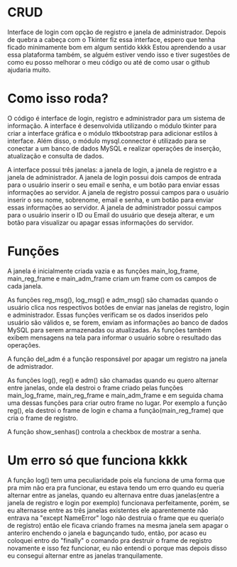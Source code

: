 # CRUD
Interface de login com opção de registro e janela de administrador.
Depois de quebra a cabeça com o Tkinter fiz essa interface, espero que tenha ficado minimamente bom em algum sentido kkkk
Estou aprendendo a usar essa plataforma também, se alguém estiver vendo isso e tiver sugestões de como eu posso melhorar o meu código ou até de como usar o github ajudaria muito.
# Como isso roda?
O código é interface de login, registro e administrador para um sistema de informação. A interface é desenvolvida utilizando o módulo tkinter para criar a interface gráfica e o módulo ttkbootstrap para adicionar estilos à interface. Além disso, o módulo mysql.connector é utilizado para se conectar a um banco de dados MySQL e realizar operações de inserção, atualização e consulta de dados.

A interface possui três janelas: a janela de login, a janela de registro e a janela de administrador. A janela de login possui dois campos de entrada para o usuário inserir o seu email e senha, e um botão para enviar essas informações ao servidor. A janela de registro possui campos para o usuário inserir o seu nome, sobrenome, email e senha, e um botão para enviar essas informações ao servidor. A janela de administrador possui campos para o usuário inserir o ID ou Email do usuário que deseja alterar, e um botão para visualizar ou apagar essas informações do servidor.

# Funções
A janela é inicialmente criada vazia e as funções main_log_frame, main_reg_frame e main_adm_frame criam um frame com os campos de cada janela.

As funções reg_msg(), log_msg() e adm_msg() são chamadas quando o usuário clica nos respectivos botões de enviar nas janelas de registro, login e administrador. Essas funções verificam se os dados inseridos pelo usuário são válidos e, se forem, enviam as informações ao banco de dados MySQL para serem armazenadas ou atualizadas. As funções também exibem mensagens na tela para informar o usuário sobre o resultado das operações.

A função del_adm é a função responsável por apagar um registro na janela de admistrador.

As funções log(), reg() e adm() são chamadas quando eu quero alternar entre janelas, onde ela destroi o frame criado pelas funções main_log_frame, main_reg_frame e main_adm_frame e em seguida chama uma dessas funções para criar outro frame no lugar.
Por exemplo a função reg(), ela destroi o frame de login e chama a função(main_reg_frame) que cria o frame de registro.

A função show_senhas() controla a checkbox de mostrar a senha.

# Um erro só que funciona kkkk
A função log() tem uma peculiaridade pois ela funciona de uma forma que pra mim não era pra funcionar, eu estava tendo um erro quando eu queria alternar entre as janelas, quando eu alternava entre duas janelas(entre a janela de registro e login por exemplo) funcionava perfeitamente, porém, se eu alternasse entre as três janelas existentes ele aparentemente não entrava na "except NameError" logo não destruia o frame que eu queria(o de registro) então ele ficava criando frames na mesma janela sem apagar o anteriro enchendo o janela e bagunçando tudo, então, por acaso eu coloquei entro do "finally" o comando pra destruir o frame de registro novamente e isso fez funcionar, eu não entendi o porque mas depois disso eu consegui alternar entre as janelas tranquilamente.
